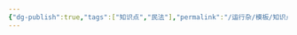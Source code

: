 ```yaml
---
{"dg-publish":true,"tags":["知识点","民法"],"permalink":"/运行杂/模板/知识点/民法知识点模板/","dgPassFrontmatter":true,"created":"2024-11-01T14:23:46.140+08:00","updated":"2024-11-01T14:24:03.136+08:00"}
---
```


